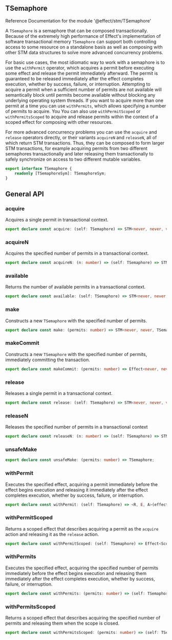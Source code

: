 ## TSemaphore

Reference Documentation for the module '@effect/stm/TSemaphore'

A `TSemaphore` is a semaphore that can be composed transactionally. Because
of the extremely high performance of Effect's implementation of software
transactional memory `TSemaphore` can support both controlling access to some
resource on a standalone basis as well as composing with other STM data
structures to solve more advanced concurrency problems.

For basic use cases, the most idiomatic way to work with a semaphore is to
use the `withPermit` operator, which acquires a permit before executing some
effect and release the permit immediately afterward. The permit is guaranteed
to be released immediately after the effect completes execution, whether by
success, failure, or interruption. Attempting to acquire a permit when a
sufficient number of permits are not available will semantically block until
permits become available without blocking any underlying operating system
threads. If you want to acquire more than one permit at a time you can use
`withPermits`, which allows specifying a number of permits to acquire. You
You can also use `withPermitScoped` or `withPermitsScoped` to acquire and
release permits within the context of a scoped effect for composing with
other resources.

For more advanced concurrency problems you can use the `acquire` and
`release` operators directly, or their variants `acquireN` and `releaseN`,
all of which return STM transactions. Thus, they can be composed to form
larger STM transactions, for example acquiring permits from two different
semaphores transactionally and later releasing them transactionally to safely
synchronize on access to two different mutable variables.

```ts
export interface TSemaphore {
    readonly [TSemaphoreSym]: TSemaphoreSym;
}
```

## General API

### acquire

Acquires a single permit in transactional context.

```ts
export declare const acquire: (self: TSemaphore) => STM<never, never, void>;
```

### acquireN

Acquires the specified number of permits in a transactional context.

```ts
export declare const acquireN: (n: number) => (self: TSemaphore) => STM<never, never, void>;
```

### available

Returns the number of available permits in a transactional context.

```ts
export declare const available: (self: TSemaphore) => STM<never, never, number>;
```

### make

Constructs a new `TSemaphore` with the specified number of permits.

```ts
export declare const make: (permits: number) => STM<never, never, TSemaphore>;
```

### makeCommit

Constructs a new `TSemaphore` with the specified number of permits,
immediately committing the transaction.

```ts
export declare const makeCommit: (permits: number) => Effect<never, never, TSemaphore>;
```

### release

Releases a single permit in a transactional context.

```ts
export declare const release: (self: TSemaphore) => STM<never, never, void>;
```

### releaseN

Releases the specified number of permits in a transactional context

```ts
export declare const releaseN: (n: number) => (self: TSemaphore) => STM<never, never, void>;
```

### unsafeMake

```ts
export declare const unsafeMake: (permits: number) => TSemaphore;
```

### withPermit

Executes the specified effect, acquiring a permit immediately before the
effect begins execution and releasing it immediately after the effect
completes execution, whether by success, failure, or interruption.

```ts
export declare const withPermit: (self: TSemaphore) => <R, E, A>(effect: Effect<R, E, A>) => Effect<R, E, A>;
```

### withPermitScoped

Returns a scoped effect that describes acquiring a permit as the `acquire`
action and releasing it as the `release` action.

```ts
export declare const withPermitScoped: (self: TSemaphore) => Effect<Scope, never, void>;
```

### withPermits

Executes the specified effect, acquiring the specified number of permits
immediately before the effect begins execution and releasing them
immediately after the effect completes execution, whether by success,
failure, or interruption.

```ts
export declare const withPermits: (permits: number) => (self: TSemaphore) => <R, E, A>(effect: Effect<R, E, A>) => Effect<R, E, A>;
```

### withPermitsScoped

Returns a scoped effect that describes acquiring the specified number of
permits and releasing them when the scope is closed.

```ts
export declare const withPermitsScoped: (permits: number) => (self: TSemaphore) => Effect<Scope, never, void>;
```

